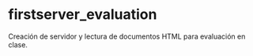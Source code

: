 # firstserver_evaluation
Creación de servidor y lectura de documentos HTML para evaluación en clase.
